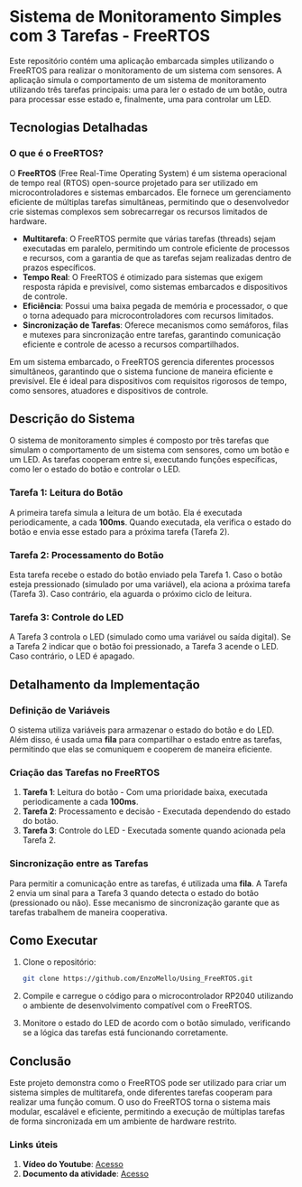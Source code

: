 # Sistema de Monitoramento Simples com 3 Tarefas - FreeRTOS

Este repositório contém uma aplicação embarcada simples utilizando o FreeRTOS para realizar o monitoramento de um sistema com sensores. A aplicação simula o comportamento de um sistema de monitoramento utilizando três tarefas principais: uma para ler o estado de um botão, outra para processar esse estado e, finalmente, uma para controlar um LED.

## Tecnologias Detalhadas

### O que é o FreeRTOS?
O **FreeRTOS** (Free Real-Time Operating System) é um sistema operacional de tempo real (RTOS) open-source projetado para ser utilizado em microcontroladores e sistemas embarcados. Ele fornece um gerenciamento eficiente de múltiplas tarefas simultâneas, permitindo que o desenvolvedor crie sistemas complexos sem sobrecarregar os recursos limitados de hardware.

- **Multitarefa**: O FreeRTOS permite que várias tarefas (threads) sejam executadas em paralelo, permitindo um controle eficiente de processos e recursos, com a garantia de que as tarefas sejam realizadas dentro de prazos específicos.
- **Tempo Real**: O FreeRTOS é otimizado para sistemas que exigem resposta rápida e previsível, como sistemas embarcados e dispositivos de controle.
- **Eficiência**: Possui uma baixa pegada de memória e processador, o que o torna adequado para microcontroladores com recursos limitados.
- **Sincronização de Tarefas**: Oferece mecanismos como semáforos, filas e mutexes para sincronização entre tarefas, garantindo comunicação eficiente e controle de acesso a recursos compartilhados.

Em um sistema embarcado, o FreeRTOS gerencia diferentes processos simultâneos, garantindo que o sistema funcione de maneira eficiente e previsível. Ele é ideal para dispositivos com requisitos rigorosos de tempo, como sensores, atuadores e dispositivos de controle.

## Descrição do Sistema

O sistema de monitoramento simples é composto por três tarefas que simulam o comportamento de um sistema com sensores, como um botão e um LED. As tarefas cooperam entre si, executando funções específicas, como ler o estado do botão e controlar o LED.

### Tarefa 1: Leitura do Botão
A primeira tarefa simula a leitura de um botão. Ela é executada periodicamente, a cada **100ms**. Quando executada, ela verifica o estado do botão e envia esse estado para a próxima tarefa (Tarefa 2).

### Tarefa 2: Processamento do Botão
Esta tarefa recebe o estado do botão enviado pela Tarefa 1. Caso o botão esteja pressionado (simulado por uma variável), ela aciona a próxima tarefa (Tarefa 3). Caso contrário, ela aguarda o próximo ciclo de leitura.

### Tarefa 3: Controle do LED
A Tarefa 3 controla o LED (simulado como uma variável ou saída digital). Se a Tarefa 2 indicar que o botão foi pressionado, a Tarefa 3 acende o LED. Caso contrário, o LED é apagado.

## Detalhamento da Implementação

### Definição de Variáveis
O sistema utiliza variáveis para armazenar o estado do botão e do LED. Além disso, é usada uma **fila** para compartilhar o estado entre as tarefas, permitindo que elas se comuniquem e cooperem de maneira eficiente.

### Criação das Tarefas no FreeRTOS
1. **Tarefa 1**: Leitura do botão - Com uma prioridade baixa, executada periodicamente a cada **100ms**.
2. **Tarefa 2**: Processamento e decisão - Executada dependendo do estado do botão.
3. **Tarefa 3**: Controle do LED - Executada somente quando acionada pela Tarefa 2.

### Sincronização entre as Tarefas
Para permitir a comunicação entre as tarefas, é utilizada uma **fila**. A Tarefa 2 envia um sinal para a Tarefa 3 quando detecta o estado do botão (pressionado ou não). Esse mecanismo de sincronização garante que as tarefas trabalhem de maneira cooperativa.

## Como Executar

1. Clone o repositório:
    ```bash
    git clone https://github.com/EnzoMello/Using_FreeRTOS.git
    ```

2. Compile e carregue o código para o microcontrolador RP2040 utilizando o ambiente de desenvolvimento compatível com o FreeRTOS.

3. Monitore o estado do LED de acordo com o botão simulado, verificando se a lógica das tarefas está funcionando corretamente.

## Conclusão

Este projeto demonstra como o FreeRTOS pode ser utilizado para criar um sistema simples de multitarefa, onde diferentes tarefas cooperam para realizar uma função comum. O uso do FreeRTOS torna o sistema mais modular, escalável e eficiente, permitindo a execução de múltiplas tarefas de forma sincronizada em um ambiente de hardware restrito.

### Links úteis
1. **Vídeo do Youtube**: [Acesso](https://youtu.be/1XSsnJAEhRQ)
2. **Documento da atividade**: [Acesso](https://docs.google.com/document/d/1_wCkQJVf29yPwbY7FyBJqBMYHgU7HUSakIjI6QraWNs/edit?usp=sharing)
